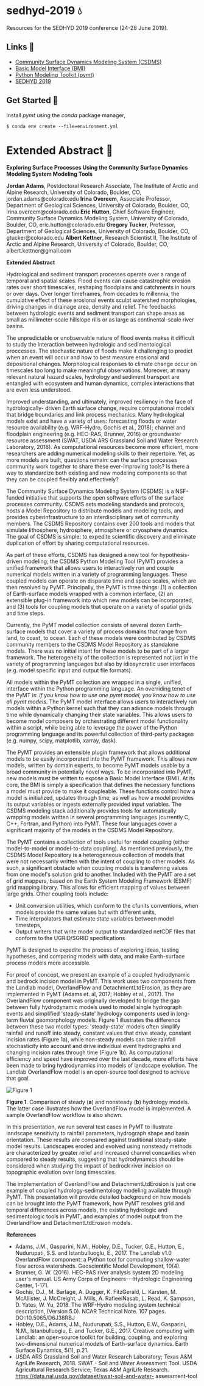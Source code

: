 # sedhyd-2019 💧

Resources for the SEDHYD 2019 conference (24-28 June 2019).

## Links 🔗

* [Community Surface Dynamics Modeling System
  (CSDMS)](http://csdms.colorado.edu)
* [Basic Model Interface (BMI)](http://bmi.readthedocs.io)
* [Python Modeling Toolkit (pymt)](http://pymt.readthedocs.io)
* [SEDHYD 2019](http://www.sedhyd.org/2019)

## Get Started 🚀

Install *pymt* using the *conda* package manager,

    $ conda env create --file=environment.yml

# Extended Abstract 📃

**Exploring Surface Processes Using the Community Surface Dynamics
Modeling System Modeling Tools**

**Jordan Adams**, Postdoctoral Research Associate, The Institute of
Arctic and Alpine Research, University of Colorado, Boulder, CO,
jordan.adams\@colorado.edu **Irina Overeem**, Associate Professor,
Department of Geological Sciences, University of Colorado, Boulder, CO,
irina.overeem\@colorado.edu **Eric Hutton**, Chief Software Engineer,
Community Surface Dynamics Modeling System, University of Colorado,
Boulder, CO, eric.hutton\@colorado.edu **Gregory Tucker**, Professor,
Department of Geological Sciences, University of Colorado, Boulder, CO,
gtucker\@colorado.edu **Albert Kettner**, Research Scientist II, The
Institute of Arctic and Alpine Research, University of Colorado,
Boulder, CO, albert.kettner\@gmail.com

**Extended Abstract**

Hydrological and sediment transport processes operate over a range of
temporal and spatial scales. Flood events can cause catastrophic erosion
rates over short timescales, reshaping floodplains and catchments in
hours or over days. Over longer timeframes, from decades to millennia,
the cumulative effect of these erosional events sculpt watershed
morphologies, driving changes in drainage area, density and relief. The
feedbacks between hydrologic events and sediment transport can shape
areas as small as millimeter-scale hillslope rills or as large as
continental-scale river basins.

The unpredictable or unobservable nature of flood events makes it
difficult to study the interaction between hydrologic and
sedimentological proccesses. The stochastic nature of floods make it
challenging to predict when an event will occur and how to best measure
erosional and depositional changes. Morphological responses to climate
change occur on timescales too long to make meaningful observations.
Moreover, at many relevant natural hazard scales, hydrology and sediment
transport are entangled with ecosystem and human dynamics, complex
interactions that are even less understood.

Improved understanding, and ultimately, improved resiliency in the face
of hydrologically- driven Earth surface change, require computational
models that bridge boundaries and link process mechanics. Many
hydrological models exist and have a variety of uses: forecasting floods
or water resource availability (e.g. WRF-Hydro, Gochis et al., 2018);
channel and floodplain engineering (e.g. HEC-RAS, Brunner, 2016) or
groundwater resource assessment (SWAT, USDA ARS Grassland Soil and Water
Research Laboratory, 2018). As computational resources become more
efficient, more researchers are adding numerical modeling skills to
their repertoire. Yet, as more models are built, questions remain: can
the surface processes community work together to share these
ever-improving tools? Is there a way to standardize both existing and
new modeling components so that they can be coupled flexibly and
effectively?

The Community Surface Dynamics Modeling System (CSDMS) is a NSF-funded
initiative that supports the open software efforts of the surface
processes community. CSDMS sets modeling standards and protocols, hosts
a Model Repository to distribute models and modeling tools, and provides
cyberinfrastructure to an interdisciplinary set of community members.
The CSDMS Repository contains over 200 tools and models that simulate
lithosphere, hydrosphere, atmosphere or cryosphere dynamics. The goal of
CSDMS is simple: to expedite scientific discovery and eliminate
duplication of effort by sharing computational resources.

As part of these efforts, CSDMS has designed a new tool for
hypothesis-driven modeling; the CSDMS Python Modeling Tool (PyMT)
provides a unified framework that allows users to interactively run and
couple numerical models written in a variety of programming languages.
These coupled models can operate on disparate time and space scales,
which are then resolved by PyMT. Principally, the PyMT is three things:
(1) a collection of Earth-surface models wrapped with a common
interface, (2) an extensible plug-in framework into which new models can
be incorporated, and (3) tools for coupling models that operate on a
variety of spatial grids and time steps.

Currently, the PyMT model collection consists of several dozen
Earth-surface models that cover a variety of process domains that range
from land, to coast, to ocean. Each of these models were contributed by
CSDMS community members to the CSDMS Model Repository as standalone
models. There was no initial intent for these models to be part of a
larger framework. The heterogeneity of the collection is represented not
just in the variety of programming languages but also by idiosyncratic
user interfaces (e.g. model specific input and output file formats).

All models within the PyMT collection are wrapped in a single, unified,
interface within the Python programming language. An overriding tenet of
the PyMT is: *if you know how to use one pymt model, you know how to use
all pymt models*. The PyMT model interface allows users to interactively
run models within a Python kernel such that they can advance models
through time while dynamically changing their state variables. This
allows users to become model composers by orchestrating different model
functionality within a script, while being able to leverage the power of
the Python programming language and its powerful collection of
third-party packages (e.g. numpy, scipy, matplotlib, xarray, dask).

The PyMT provides an extensible plugin framework that allows additional
models to be easily incorporated into the PyMT framework. This allows
new models, written by domain experts, to become PyMT models usable by a
broad community in potentially novel ways. To be incorporated into PyMT,
new models must be written to expose a Basic Model Interface (BMI). At
its core, the BMI is simply a specification that defines the necessary
functions a model must provide to make it coupleable. These functions
control how a model is initialized, updates through time, as well as how
a model provides its output variables or ingests externally provided
input variables. The CSDMS modeling stack additionally provides tools
for automatically wrapping models written in several programming
languages (currently C, C++, Fortran, and Python) into PyMT. These four
languages cover a significant majority of the models in the CSDMS Model
Repository.

The PyMT contains a collection of tools useful for model coupling
(either model-to-model or model-to-data coupling). As mentioned
previously, the CSDMS Model Repository is a heterogeneous collection of
models that were not necessarily written with the intent of coupling to
other models. As such, a significant obstacle when coupling models is
transferring values from one model's solution grid to another. Included
with the PyMT are a set of grid mappers, based on the Earth System
Modeling Framework (ESMF) grid mapping library. This allows for
efficient mapping of values between large grids. Other coupling tools
include:

*  Unit conversion utilities, which conform to the cfunits conventions,
   when models provide the same values but with different units,
*  Time interpolators that estimate state variables between model
   timesteps,
*  Output writers that write model output to standardized netCDF files
   that conform to the UGRID/SGRID specifications

PyMT is designed to expedite the process of exploring ideas, testing
hypotheses, and comparing models with data, and make Earth-surface
process models more accessible.

For proof of concept, we present an example of a coupled hydrodynamic
and bedrock incision model in PyMT. This work uses two components from
the Landlab model, OverlandFlow and DetachmentLtdErosion, as they are
implemented in PyMT (Adams et. al, 2017; Hobley et al., 2017). The
OverlandFlow component was originally developed to bridge the gap
between fully hydrodynamic models used to model single hydrograph events
and simplified 'steady-state' hydrology components used in long-term
fluvial geomorphology models. Figure 1 illustrates the difference
between these two model types: 'steady-state' models often simplify
rainfall and runoff into steady, constant values that drive steady,
constant incision rates (Figure 1a), while non-steady models can take
rainfall stochasticity into account and drive individual event
hydrographs and changing incision rates through time (Figure 1b). As
computational efficiency and speed have improved over the last decade,
more efforts have been made to bring hydrodynamics into models of
landscape evolution. The Landlab OverlandFlow model is an open-source
tool designed to achieve that goal.

![Figure 1](overland_flow.png)

**Figure 1**. Comparison of steady (**a**) and nonsteady (**b**)
hydrology models. The latter case illustrates how the OverlandFlow model
is implemented. A sample OverlandFlow workflow is also shown.

In this presentation, we run several test cases in PyMT to illustrate
landscape sensitivity to rainfall parameters, hydrograph shape and basin
orientation. These results are compared against traditional steady-state
model results. Landscapes eroded and evolved using nonsteady methods are
characterized by greater relief and increased channel concavities when
compared to steady results, suggesting that hydrodynamics should be
considered when studying the impact of bedrock river incision on
topographic evolution over long timescales.

The implementation of OverlandFlow and DetachmentLtdErosion is just one
example of coupled hydrology-sedimentology modeling available through
PyMT. This presentation will provide detailed background on how models
can be brought into the PyMT
framework, how PyMT resolves grid and temporal differences across
models, the existing hydrologic and sedimentologic tools in PyMT, and
examples of model output from the OverlandFlow and DetachmentLtdErosion
models.

**References**

*  Adams, J.M., Gasparini, N.M., Hobley, D.E., Tucker, G.E., Hutton, E.,
   Nudurupati, S.S. and Istanbulluoglu, E., 2017. The Landlab v1.0 OverlandFlow
   component: a Python tool for computing shallow-water flow across watersheds.
   Geoscientific Model Development, 10(4).
*  Brunner, G. W. (2016). HEC-RAS river analysis system 2D modeling user's
   manual. US Army Corps of Engineers---Hydrologic Engineering Center, 1-171.
*  Gochis, D.J., M. Barlage, A. Dugger, K. FitzGerald, L. Karsten, M.  McAllister,
   J. McCreight, J.  Mills, A. RafieeiNasab, L. Read, K. Sampson, D. Yates,
   W. Yu, 2018.  The WRF-Hydro modeling system technical description,
   (Version 5.0).  NCAR Technical Note. 107 pages. DOI:10.5065/D6J38RBJ
*  Hobley, D.E., Adams, J.M., Nudurupati, S.S., Hutton, E.W., Gasparini, N.M.,
   Istanbulluoglu, E.  and Tucker, G.E., 2017. Creative computing with Landlab:
   an open-source toolkit for building, coupling, and exploring two-dimensional
   numerical models of Earth-surface dynamics. Earth Surface Dynamics, 5(1), p.21.
*  USDA ARS Grassland Soil and Water Research Laboratory; Texas A&M AgriLife
   Research, 2018\. SWAT - Soil and Water Assessment Tool. USDA Agricultural
   Research Service; Texas A&M AgriLife Research.
   https://data.nal.usda.gov/dataset/swat-soil-and-water- assessment-tool

